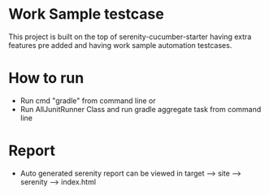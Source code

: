 # Work Sample testcase
This project is built on the top of serenity-cucumber-starter having extra features pre added and 
having work sample automation testcases.

# How to run

- Run cmd "gradle" from command line or <br>
- Run AllJunitRunner Class and run gradle aggregate task from command line

# Report 
- Auto generated serenity report can be viewed in target --> site --> serenity --> index.html
